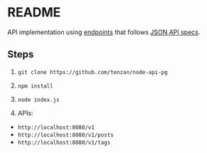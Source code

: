 # README

API implementation using [endpoints][1] that follows [JSON API specs][2].

## Steps

1. `git clone https://github.com/tenzan/node-api-pg`

2. `npm install`

3. `node index.js`

4. APIs:
 - `http://localhost:8080/v1`
 - `http://localhost:8080/v1/posts`
 - `http://localhost:8080/v1/tags`

[1]: https://github.com/endpoints/endpoints
[2]: http://jsonapi.org/

